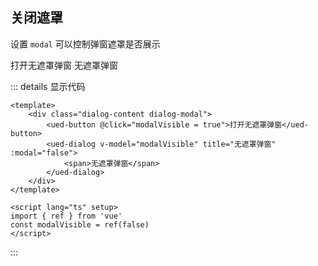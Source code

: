 ## 关闭遮罩

设置 `modal` 可以控制弹窗遮罩是否展示

<div class="common-content dialog-content dialog-modal">
  <ued-button @click="modalVisible = true">打开无遮罩弹窗</ued-button>
  <ued-dialog v-model="modalVisible" title="无遮罩弹窗" :modal="false">
    <span>无遮罩弹窗</span>
  </ued-dialog>
</div>

::: details 显示代码

```vue
<template>
	<div class="dialog-content dialog-modal">
		<ued-button @click="modalVisible = true">打开无遮罩弹窗</ued-button>
		<ued-dialog v-model="modalVisible" title="无遮罩弹窗" :modal="false">
			<span>无遮罩弹窗</span>
		</ued-dialog>
	</div>
</template>

<script lang="ts" setup>
import { ref } from 'vue'
const modalVisible = ref(false)
</script>
```

:::
